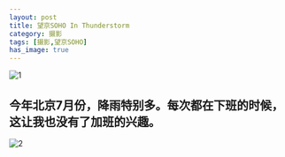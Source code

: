 ```yaml
---
layout: post                                   
title: 望京SOHO In Thunderstorm     
category: 摄影                                  
tags: [摄影,望京SOHO]  
has_image: true                                  
---
```


![1](http://7u2n3n.com1.z0.glb.clouddn.com/images/soho1.JPG?imageView2/2/w/1000)

今年北京7月份，降雨特别多。每次都在下班的时候，这让我也没有了加班的兴趣。
-----

![2](http://7u2n3n.com1.z0.glb.clouddn.com/images/soho2.JPG?imageView2/2/w/1000)
